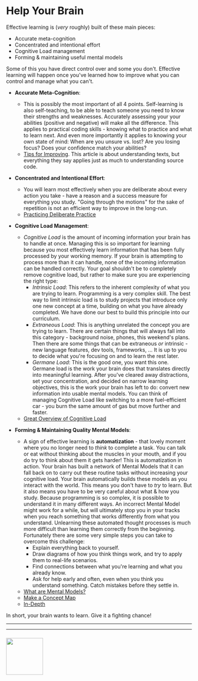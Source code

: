 # Help Your Brain

Effective learning is (_very_ roughly) built of these main pieces:
* Accurate meta-cognition
* Concentrated and intentional effort
* Cognitive Load management
* Forming & maintaining useful mental models

Some of this you have direct control over and some you don't.  Effective learning will happen once you've learned how to improve what you can control and manage what you can't.


* __Accurate Meta-Cognition__:
  * This is possibly the most important of all 4 points.  Self-learning is also self-teaching, to be able to teach someone you need to know their strengths and weaknesses. Accurately assessing your your abilities (positive and negative) will make all the difference. This applies to practical coding skills - knowing what to practice and what to learn next.
  And even more importantly it applies to knowing your own state of mind: When are you unsure vs. lost? Are you losing focus? Does your confidence match your abilities?
  * [Tips for Improving](http://www.learningscientists.org/blog/2017/3/30-1).  This article is about understanding texts, but everything they say applies just as much to understanding source code.

* __Concentrated and Intentional Effort__:
  * You will learn most effectively when you are deliberate about every action you take - have a reason and a success measure for everything you study.  "Going through the motions" for the sake of repetition is not an efficient way to improve in the long-run.
  * [Practicing Deliberate Practice](https://medium.com/the-crossover-cast/get-better-at-anything-6-steps-of-deliberate-practice-19830bfc9460)

* __Cognitive Load Management__:
  * _Cognitive Load_ is the amount of incoming information your brain has to handle at once.  Managing this is so important for learning because you most effectively learn information that has been fully processed by your working memory. If your brain is attempting to process more than it can handle, none of the incoming information can be handled correctly.
  Your goal shouldn't be to completely remove cognitive load, but rather to make sure you are experiencing the right type:
    * _Intrinsic Load_:  This refers to the inherent complexity of what you are trying to learn.  Programming is a very complex skill.  The best way to limit intrinsic load is to study projects that introduce only one new concept at a time, building on what you have already completed. We have done our best to build this principle into our curriculum.
    * _Extraneous Load_:  This is anything unrelated the concept you are trying to learn.   There are certain things that will always fall into this category - background noise, phones, this weekend's plans.  Then there are some things that can be extraneous _or_ intrinsic - new language features, dev tools, frameworks, ... It is up to you to decide what you're focusing on and to learn the rest later.
    * _Germane Load_:  This is the good one, you want this one.  Germane load is the work your brain does that translates directly into meaningful learning.  After you've cleared away distractions, set your concentration, and decided on narrow learning objectives, this is the work your brain has left to do: convert new information into usable mental models.
  You can think of managing Cognitive Load like switching to a more fuel-efficient car - you burn the same amount of gas but move further and faster.
  * [Great Overview of Cognitive Load](https://www.mindtools.com/pages/article/cognitive-load-theory.htm)


* __Forming & Maintaining Quality Mental Models__:
  * A sign of effective learning is __automatization__ - that lovely moment where you no longer need to _think_ to complete a task.  You can talk or eat without thinking about the muscles in your mouth, and if you do try to think about them it gets harder!  This is automatization in action.  Your brain has built a network of Mental Models that it can fall back on to carry out these routine tasks without increasing your cognitive load.  Your brain automatically builds these models as you interact with the world.
  This means you don't have to _try_ to learn.  But it also means you have to be very careful about what & how you study. Because programming is so complex, it is possible to understand it in many different ways.  An incorrect Mental Model might work for a while, but will ultimately stop you in your tracks when you reach something that works differently from what you understand. Unlearning these automated thought processes is much more difficult than learning them correctly from the beginning.
  Fortunately there are some very simple steps you can take to overcome this challenge:
    * Explain everything back to yourself.
    * Draw diagrams of how you think things work, and try to apply them to real-life scenarios.
    * Find connections between what you're learning and what you already know.
    * Ask for help early and often, even when you think you understand something.  Catch mistakes before they settle in.
  * [What are Mental Models?](https://www.youtube.com/watch?v=5K_sxBUGx8A)
  * [Make a Concept Map](https://www.wikihow.com/Make-a-Concept-Map)
  * [In-Depth](https://www.fs.blog/mental-models/)


In short, your brain wants to learn.  Give it a fighting chance!

___
___
### <a href="https://hackyourfuture.be" target="_blank"><img src="https://user-images.githubusercontent.com/18554853/63941625-4c7c3d00-ca6c-11e9-9a76-8d5e3632fe70.jpg" width="100" height="100"></a>
